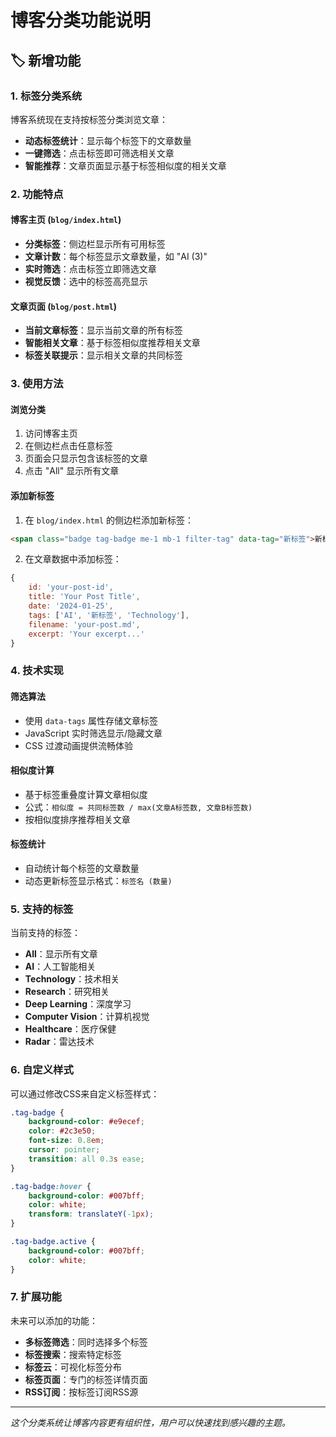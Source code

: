 # 博客分类功能说明

## 🏷️ 新增功能

### 1. 标签分类系统

博客系统现在支持按标签分类浏览文章：

- **动态标签统计**：显示每个标签下的文章数量
- **一键筛选**：点击标签即可筛选相关文章
- **智能推荐**：文章页面显示基于标签相似度的相关文章

### 2. 功能特点

#### 博客主页 (`blog/index.html`)
- **分类标签**：侧边栏显示所有可用标签
- **文章计数**：每个标签显示文章数量，如 "AI (3)"
- **实时筛选**：点击标签立即筛选文章
- **视觉反馈**：选中的标签高亮显示

#### 文章页面 (`blog/post.html`)
- **当前文章标签**：显示当前文章的所有标签
- **智能相关文章**：基于标签相似度推荐相关文章
- **标签关联提示**：显示相关文章的共同标签

### 3. 使用方法

#### 浏览分类
1. 访问博客主页
2. 在侧边栏点击任意标签
3. 页面会只显示包含该标签的文章
4. 点击 "All" 显示所有文章

#### 添加新标签
1. 在 `blog/index.html` 的侧边栏添加新标签：
```html
<span class="badge tag-badge me-1 mb-1 filter-tag" data-tag="新标签">新标签</span>
```

2. 在文章数据中添加标签：
```javascript
{
    id: 'your-post-id',
    title: 'Your Post Title',
    date: '2024-01-25',
    tags: ['AI', '新标签', 'Technology'],
    filename: 'your-post.md',
    excerpt: 'Your excerpt...'
}
```

### 4. 技术实现

#### 筛选算法
- 使用 `data-tags` 属性存储文章标签
- JavaScript 实时筛选显示/隐藏文章
- CSS 过渡动画提供流畅体验

#### 相似度计算
- 基于标签重叠度计算文章相似度
- 公式：`相似度 = 共同标签数 / max(文章A标签数, 文章B标签数)`
- 按相似度排序推荐相关文章

#### 标签统计
- 自动统计每个标签的文章数量
- 动态更新标签显示格式：`标签名 (数量)`

### 5. 支持的标签

当前支持的标签：
- **All**：显示所有文章
- **AI**：人工智能相关
- **Technology**：技术相关
- **Research**：研究相关
- **Deep Learning**：深度学习
- **Computer Vision**：计算机视觉
- **Healthcare**：医疗保健
- **Radar**：雷达技术

### 6. 自定义样式

可以通过修改CSS来自定义标签样式：

```css
.tag-badge {
    background-color: #e9ecef;
    color: #2c3e50;
    font-size: 0.8em;
    cursor: pointer;
    transition: all 0.3s ease;
}

.tag-badge:hover {
    background-color: #007bff;
    color: white;
    transform: translateY(-1px);
}

.tag-badge.active {
    background-color: #007bff;
    color: white;
}
```

### 7. 扩展功能

未来可以添加的功能：
- **多标签筛选**：同时选择多个标签
- **标签搜索**：搜索特定标签
- **标签云**：可视化标签分布
- **标签页面**：专门的标签详情页面
- **RSS订阅**：按标签订阅RSS源

---

*这个分类系统让博客内容更有组织性，用户可以快速找到感兴趣的主题。* 